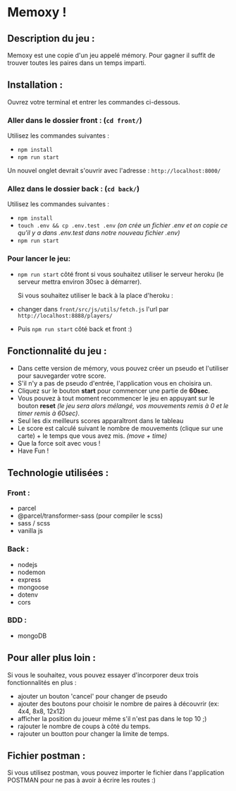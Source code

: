# Memoxy !

## Description du jeu :

Memoxy est une copie d'un jeu appelé mémory. Pour gagner il suffit de trouver toutes les paires dans un temps imparti.

## Installation :

Ouvrez votre terminal et entrer les commandes ci-dessous.

### Aller dans le dossier front : (`cd front/`)

Utilisez les commandes suivantes :

- `npm install`
- `npm run start`

Un nouvel onglet devrait s'ouvrir avec l'adresse : `http://localhost:8000/`

### Allez dans le dossier back : (`cd back/`)

Utilisez les commandes suivantes :

- `npm install`
- `touch .env && cp .env.test .env` _(on crée un fichier .env et on copie ce qu'il y a dans .env.test dans notre nouveau fichier .env)_
- `npm run start`

### Pour lancer le jeu:

- `npm run start` côté front si vous souhaitez utiliser le serveur heroku (le serveur mettra environ 30sec à démarrer).

  Si vous souhaitez utiliser le back à la place d'heroku :
- changer dans `front/src/js/utils/fetch.js` l'url par `http://localhost:8888/players/`
- Puis `npm run start` côté back et front :)

## Fonctionnalité du jeu :

- Dans cette version de mémory, vous pouvez créer un pseudo et l'utiliser pour sauvegarder votre score.
- S'il n'y a pas de pseudo d'entrée, l'application vous en choisira un.
- Cliquez sur le bouton **start** pour commencer une partie de **60sec**.
- Vous pouvez à tout moment recommencer le jeu en appuyant sur le bouton **reset** _(le jeu sera alors mélangé, vos mouvements remis à 0 et le timer remis à 60sec)_.
- Seul les dix meilleurs scores apparaîtront dans le tableau
- Le score est calculé suivant le nombre de mouvements (clique sur une carte) + le temps que vous avez mis. _(move + time)_
- Que la force soit avec vous !
- Have Fun !

## Technologie utilisées :

### Front :

- parcel
- @parcel/transformer-sass (pour compiler le scss)
- sass / scss
- vanilla js

### Back :

- nodejs
- nodemon
- express
- mongoose
- dotenv
- cors

### BDD :

- mongoDB

## Pour aller plus loin :

Si vous le souhaitez, vous pouvez essayer d'incorporer deux trois fonctionnalités en plus :

- ajouter un bouton 'cancel' pour changer de pseudo
- ajouter des boutons pour choisir le nombre de paires à découvrir (ex: 4x4, 8x8, 12x12)
- afficher la position du joueur même s'il n'est pas dans le top 10 ;)
- rajouter le nombre de coups à côté du temps.
- rajouter un boutton pour changer la limite de temps.

## Fichier postman :

Si vous utilisez postman, vous pouvez importer le fichier dans l'application POSTMAN pour ne pas à avoir à écrire les routes :)
